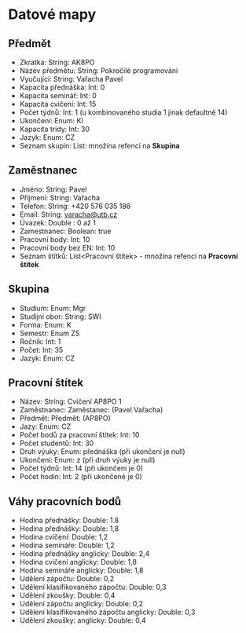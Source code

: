 # Datové mapy

## Předmět
* Zkratka: String: AK8PO
* Název předmětu: String: Pokročilé programování
* Vyučující: String: Vařacha Pavel
* Kapacita přednáška: Int: 0
* Kapacita seminář: Int: 0
* Kapacita cvičení: Int: 15
* Počet týdnů: Int: 1 (u kombinovaného studia 1 jinak defaultně 14)
* Ukončení: Enum: Kl
* Kapacita tridy: Int: 30
* Jazyk: Enum: CZ
* Seznam skupin: List<Skupina>: množina refencí na **Skupina**

## Zaměstnanec
* Jméno: String: Pavel
* Přijmení: String: Vařacha
* Telefon: String: +420 576 035 186
* Email: String: varacha@utb.cz
* Úvazek: Double : 0 až 1
* Zamestnanec: Boolean: true
* Pracovní body: Int: 10
* Pracovní body bez EN: Int: 10
* Seznam štítků: List<Pracovní štítek> - množina refencí na **Pracovní štítek**

## Skupina
* Studium: Enum: Mgr
* Studijní obor: String: SWI
* Forma: Enum: K
* Semestr: Enum ZS
* Ročník: Int: 1
* Počet: Int: 35
* Jazyk: Enum: CZ

## Pracovní štítek
* Název: Stríng: Cvičení AP8PO 1
* Zaměstnanec: Zaměstanec: (Pavel Vařacha)
* Předmět: Předmět: (AP8PO)
* Jazy: Enum: CZ
* Počet bodů za pracovní štítek: Int: 10
* Počet studentů: Int: 30
* Druh výuky: Enum: přednáška (při ukončení je null)
* Ukončení: Enum: z (při druh výuky je null)
* Počet týdnů: Int: 14 (při ukončení je 0)
* Počet hodin: Int: 2 (při ukončené je 0)

## Váhy pracovních bodů
* Hodina přednášky: Double: 1.8
* Hodina přednášky: Double: 1,8
* Hodina cvičení: Double: 1,2
* Hodina semináře: Double: 1,2
* Hodina přednášky anglicky: Double: 2,4
* Hodina cvičení anglicky: Double: 1,8
* Hodina semináře anglicky: Double: 1,8
* Udělení zápočtu: Double: 0,2
* Udělení klasifikovaného zápočtu: Double: 0,3
* Udělení zkoušky: Double: 0,4
* Udělení zápočtu anglicky: Double: 0,2
* Udělení klasifikovaného zápočtu anglicky: Double: 0,3
* Udělení zkoušky: anglicky: Double: 0,4


